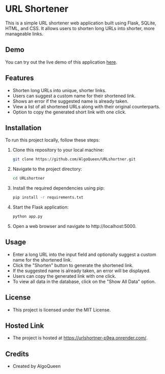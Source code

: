 # URL Shortener

This is a simple URL shortener web application built using Flask, SQLite, HTML, and CSS. It allows users to shorten long URLs into shorter, more manageable links.

## Demo

You can try out the live demo of this application [here](https://urlshortner-p9ea.onrender.com/).

## Features

- Shorten long URLs into unique, shorter links.
- Users can suggest a custom name for their shortened link.
- Shows an error if the suggested name is already taken.
- View a list of all shortened URLs along with their original counterparts.
- Option to copy the generated short link with one click.

## Installation

To run this project locally, follow these steps:

1. Clone this repository to your local machine:

   ```bash
   git clone https://github.com/AlgoQueen/URLshortner.git
2. Navigate to the project directory:
    ```bash
    cd URLshortner
3. Install the required dependencies using pip:
    ```bash
    pip install -r requirements.txt
4. Start the Flask application:
    ```bash
    python app.py
5. Open a web browser and navigate to http://localhost:5000.

## Usage
- Enter a long URL into the input field and optionally suggest a custom name for the shortened link.
- Click the "Shorten" button to generate the shortened link.
- If the suggested name is already taken, an error will be displayed.
- Users can copy the generated link with one click.
- To view all data in the database, click on the "Show All Data" option.

## License
- This project is licensed under the MIT License.
  
## Hosted Link
- The project is hosted at https://urlshortner-p9ea.onrender.com/.

## Credits
- Created by AlgoQueen
